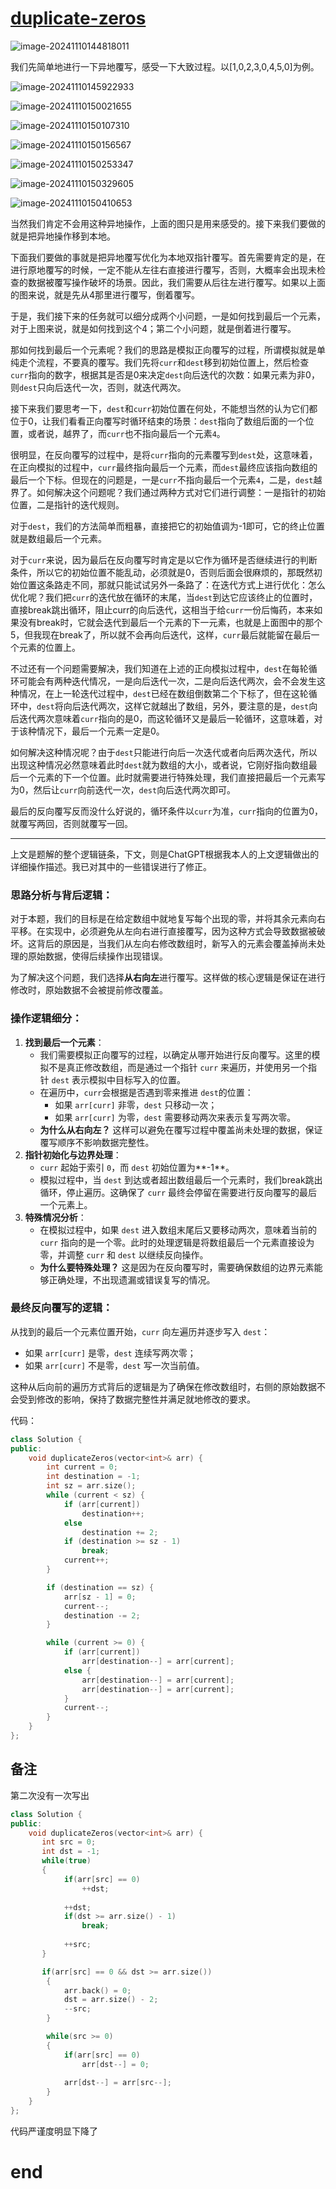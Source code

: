# [duplicate-zeros](https://leetcode.cn/problems/duplicate-zeros)

![image-20241110144818011](https://md-wind.oss-cn-nanjing.aliyuncs.com/md/202411101448077.png)

我们先简单地进行一下异地覆写，感受一下大致过程。以[1,0,2,3,0,4,5,0]为例。

![image-20241110145922933](https://md-wind.oss-cn-nanjing.aliyuncs.com/md/202411101459972.png)

![image-20241110150021655](https://md-wind.oss-cn-nanjing.aliyuncs.com/md/202411101500692.png)

![image-20241110150107310](https://md-wind.oss-cn-nanjing.aliyuncs.com/md/202411101501343.png)

![image-20241110150156567](https://md-wind.oss-cn-nanjing.aliyuncs.com/md/202411101501606.png)

![image-20241110150253347](https://md-wind.oss-cn-nanjing.aliyuncs.com/md/202411101502381.png)

![image-20241110150329605](https://md-wind.oss-cn-nanjing.aliyuncs.com/md/202411101503639.png)

![image-20241110150410653](https://md-wind.oss-cn-nanjing.aliyuncs.com/md/202411101504682.png)

当然我们肯定不会用这种异地操作，上面的图只是用来感受的。接下来我们要做的就是把异地操作移到本地。

下面我们要做的事就是把异地覆写优化为本地双指针覆写。首先需要肯定的是，在进行原地覆写的时候，一定不能从左往右直接进行覆写，否则，大概率会出现未检查的数据被覆写操作破坏的场景。因此，我们需要从后往左进行覆写。如果以上面的图来说，就是先从4那里进行覆写，倒着覆写。

于是，我们接下来的任务就可以细分成两个小问题，一是如何找到最后一个元素，对于上图来说，就是如何找到这个4；第二个小问题，就是倒着进行覆写。

那如何找到最后一个元素呢？我们的思路是模拟正向覆写的过程，所谓模拟就是单纯走个流程，不要真的覆写。我们先将`curr`和`dest`移到初始位置上，然后检查`curr`指向的数字，根据其是否是0来决定`dest`向后迭代的次数：如果元素为非0，则`dest`只向后迭代一次，否则，就迭代两次。

接下来我们要思考一下，`dest`和`curr`初始位置在何处，不能想当然的认为它们都位于0，让我们看看正向覆写时循环结束的场景：`dest`指向了数组后面的一个位置，或者说，越界了，而`curr`也不指向最后一个元素`4`。

很明显，在反向覆写的过程中，是将`curr`指向的元素覆写到`dest`处，这意味着，在正向模拟的过程中，`curr`最终指向最后一个元素，而`dest`最终应该指向数组的最后一个下标。但现在的问题是，一是`curr`不指向最后一个元素`4`，二是，`dest`越界了。如何解决这个问题呢？我们通过两种方式对它们进行调整：一是指针的初始位置，二是指针的迭代规则。

对于`dest`，我们的方法简单而粗暴，直接把它的初始值调为-1即可，它的终止位置就是数组最后一个元素。

对于`curr`来说，因为最后在反向覆写时肯定是以它作为循环是否继续进行的判断条件，所以它的初始位置不能乱动，必须就是0，否则后面会很麻烦的，那既然初始位置这条路走不同，那就只能试试另外一条路了：在迭代方式上进行优化：怎么优化呢？我们把`curr`的迭代放在循环的末尾，当`dest`到达它应该终止的位置时，直接break跳出循环，阻止curr的向后迭代，这相当于给`curr`一份后悔药，本来如果没有break时，它就会迭代到最后一个元素的下一元素，也就是上面图中的那个5，但我现在break了，所以就不会再向后迭代，这样，`curr`最后就能留在最后一个元素的位置上。

不过还有一个问题需要解决，我们知道在上述的正向模拟过程中，`dest`在每轮循环可能会有两种迭代情况，一是向后迭代一次，二是向后迭代两次，会不会发生这种情况，在上一轮迭代过程中，`dest`已经在数组倒数第二个下标了，但在这轮循环中，`dest`将向后迭代两次，这样它就越出了数组，另外，要注意的是，`dest`向后迭代两次意味着`curr`指向的是0，而这轮循环又是最后一轮循环，这意味着，对于该种情况下，最后一个元素一定是0。

如何解决这种情况呢？由于`dest`只能进行向后一次迭代或者向后两次迭代，所以出现这种情况必然意味着此时`dest`就为数组的大小，或者说，它刚好指向数组最后一个元素的下一个位置。此时就需要进行特殊处理，我们直接把最后一个元素写为0，然后让`curr`向前迭代一次，`dest`向后迭代两次即可。

最后的反向覆写反而没什么好说的，循环条件以`curr`为准，`curr`指向的位置为0，就覆写两回，否则就覆写一回。

------------------------

上文是题解的整个逻辑链条，下文，则是ChatGPT根据我本人的上文逻辑做出的详细操作描述。我已对其中的一些错误进行了修正。

### 思路分析与背后逻辑：

对于本题，我们的目标是在给定数组中就地复写每个出现的零，并将其余元素向右平移。在实现中，必须避免从左向右进行直接覆写，因为这种方式会导致数据被破坏。这背后的原因是，当我们从左向右修改数组时，新写入的元素会覆盖掉尚未处理的原始数据，使得后续操作出现错误。

为了解决这个问题，我们选择**从右向左**进行覆写。这样做的核心逻辑是保证在进行修改时，原始数据不会被提前修改覆盖。

### 操作逻辑细分：

1. **找到最后一个元素**：
   - 我们需要模拟正向覆写的过程，以确定从哪开始进行反向覆写。这里的模拟不是真正修改数组，而是通过一个指针 `curr` 来遍历，并使用另一个指针 `dest` 表示模拟中目标写入的位置。
   - 在遍历中，`curr`会根据是否遇到零来推进 `dest`的位置：
     - 如果 `arr[curr]` 非零，`dest` 只移动一次；
     - 如果 `arr[curr]` 为零，`dest` 需要移动两次来表示复写两次零。
   - **为什么从右向左？** 这样可以避免在覆写过程中覆盖尚未处理的数据，保证覆写顺序不影响数据完整性。
2. **指针初始化与边界处理**：
   - `curr` 起始于索引 `0`，而 `dest` 初始位置为**-1**。
   - 模拟过程中，当 `dest` 到达或者超出数组最后一个元素时，我们break跳出循环，停止遍历。这确保了 `curr` 最终会停留在需要进行反向覆写的最后一个元素上。
3. **特殊情况分析**：
   - 在模拟过程中，如果 `dest` 进入数组末尾后又要移动两次，意味着当前的 `curr` 指向的是一个零。此时的处理逻辑是将数组最后一个元素直接设为零，并调整 `curr` 和 `dest` 以继续反向操作。
   - **为什么要特殊处理？** 这是因为在反向覆写时，需要确保数组的边界元素能够正确处理，不出现遗漏或错误复写的情况。

### 最终反向覆写的逻辑：

从找到的最后一个元素位置开始，`curr` 向左遍历并逐步写入 `dest`：

- 如果 `arr[curr]` 是零，`dest` 连续写两次零；
- 如果 `arr[curr]` 不是零，`dest` 写一次当前值。

这种从后向前的遍历方式背后的逻辑是为了确保在修改数组时，右侧的原始数据不会受到修改的影响，保持了数据完整性并满足就地修改的要求。

代码：

```cpp
class Solution {
public:
    void duplicateZeros(vector<int>& arr) {
        int current = 0;
        int destination = -1;
        int sz = arr.size();
        while (current < sz) {
            if (arr[current])
                destination++;
            else
                destination += 2;
            if (destination >= sz - 1)
                break;
            current++;
        }

        if (destination == sz) {
            arr[sz - 1] = 0;
            current--;
            destination -= 2;
        }

        while (current >= 0) {
            if (arr[current])
                arr[destination--] = arr[current];
            else {
                arr[destination--] = arr[current];
                arr[destination--] = arr[current];
            }
            current--;
        }
    }
};
```

## 备注

第二次没有一次写出

```cpp
class Solution {
public:
    void duplicateZeros(vector<int>& arr) {
       int src = 0;
       int dst = -1;
       while(true)
       {
            if(arr[src] == 0)
                ++dst;
            
            ++dst;
            if(dst >= arr.size() - 1)
                break;
            
            ++src;
       }

       if(arr[src] == 0 && dst >= arr.size())
        {
            arr.back() = 0;
            dst = arr.size() - 2;
            --src;
        }

        while(src >= 0)
        {
            if(arr[src] == 0)
                arr[dst--] = 0;
            
            arr[dst--] = arr[src--]; 
        }
    }
};
```

代码严谨度明显下降了

# end
